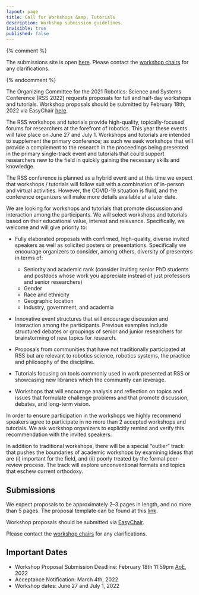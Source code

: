 ```yaml
---
layout: page
title: Call for Workshops &amp; Tutorials
description: Workshop submission guidelines.
invisible: true
published: false
---
```

{% comment %}
<p class="message">
The submissions site is open <a href="https://easychair.org/conferences/?conf=rssw17">here</a>.
Please contact the <a href="{{site.baseurl}}/committees/organizers/">workshop chairs</a> for any clarifications.
</p>
{% endcomment %}

The Organizing Committee for the 2021 Robotics: Science and Systems Conference (RSS 2022) requests proposals for full and half-day workshops and tutorials. Workshop proposals should be submitted by February 18th, 2022 via EasyChair <a href="https://easychair.org/my/conference?conf=2022rssworkshop">here</a>.

The RSS workshops and tutorials provide high-quality, topically-focused forums for researchers at the forefront of robotics. This year these events will take place on June 27  and July 1. Workshops and tutorials are intended to supplement the primary conference; as such we seek workshops that will provide a complement to the research in the proceedings being presented in the primary single-track event and tutorials that could support researchers new to the field in quickly gaining the necessary skills and knowledge.

The RSS conference is planned as a hybrid event and at this time we expect that workshops / tutorials will follow suit with a combination of in-person and virtual activities. However, the COVID-19 situation is fluid, and the conference organizers will make more details available at a later date.

We are looking for workshops and tutorials that promote discussion and interaction among the participants. We will select workshops and tutorials based on their educational value, interest and relevance. Specifically, we welcome and will give priority to:

  * Fully elaborated proposals with confirmed, high-quality, diverse invited speakers as well as solicited posters or presentations. Specifically we encourage organizers to consider, among others, diversity of presenters in terms of:
    - Seniority and academic rank (consider inviting senior PhD students and postdocs whose work you appreciate instead of just professors and senior researchers)
    - Gender
    - Race and ethnicity
    - Geographic location
    - Industry, government, and academia

  * Innovative event structures that will encourage discussion and interaction among the participants. Previous examples include structured debates or groupings of senior and junior researchers for brainstorming of new topics for research.

  * Proposals from communities that have not traditionally participated at RSS but are relevant to robotics science, robotics systems, the practice and philosophy of the discipline.

  * Tutorials focusing on tools commonly used in work presented at RSS or showcasing new libraries which the community can leverage.

  * Workshops that will encourage analysis and reflection on topics and issues that formulate challenge problems and that promote discussion, debates, and long-term vision.

In order to ensure participation in the workshops we highly recommend speakers agree to participate in no more than 2 accepted workshops and tutorials. We ask workshop organizers to explicitly remind and verify this recommendation with the invited speakers.

In addition to traditional workshops, there will be a special “outlier” track that pushes the boundaries of academic workshops by examining ideas that are (i) important for the field, and (ii) poorly treated by the formal peer-review process. The track will explore unconventional formats and topics that eschew current orthodoxy.

## Submissions

We expect proposals to be approximately 2–3 pages in length, and no more than 5 pages. The proposal template can be found at this <a href="https://docs.google.com/document/d/1XXnRBdTjt46K45I1NUdPjWEp01luKlTLEtfHlgc_n3c/edit?usp=sharing">link</a>.

Workshop proposals should be submitted via <a href="https://easychair.org/my/conference?conf=2022rssworkshop">EasyChair</a>.

Please contact the <a href="https://roboticsconference.org/committees/organizers/">workshop chairs</a> for any clarifications.

## Important Dates

* Workshop Proposal Submission Deadline: February 18th 11:59pm <a href="https://time.is/Anywhere_on_Earth">AoE</a>, 2022
* Acceptance Notification:  March 4th, 2022
* Workshop dates: June 27  and July 1, 2022
